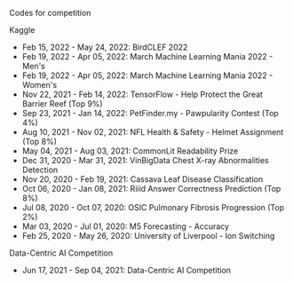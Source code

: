 Codes for competition

Kaggle
 * Feb 15, 2022 - May 24, 2022: BirdCLEF 2022
 * Feb 19, 2022 - Apr 05, 2022: March Machine Learning Mania 2022 - Men's
 * Feb 19, 2022 - Apr 05, 2022: March Machine Learning Mania 2022 - Women's
 * Nov 22, 2021 - Feb 14, 2022: TensorFlow - Help Protect the Great Barrier Reef (Top 9%)
 * Sep 23, 2021 - Jan 14, 2022: PetFinder.my - Pawpularity Contest (Top 4%)
 * Aug 10, 2021 - Nov 02, 2021: NFL Health & Safety - Helmet Assignment (Top 8%)
 * May 04, 2021 - Aug 03, 2021: CommonLit Readability Prize
 * Dec 31, 2020 - Mar 31, 2021: VinBigData Chest X-ray Abnormalities Detection
 * Nov 20, 2020 - Feb 19, 2021: Cassava Leaf Disease Classification
 * Oct 06, 2020 - Jan 08, 2021: Riiid Answer Correctness Prediction (Top 8%)
 * Jul 08, 2020 - Oct 07, 2020: OSIC Pulmonary Fibrosis Progression (Top 2%)
 * Mar 03, 2020 - Jul 01, 2020: M5 Forecasting - Accuracy
 * Feb 25, 2020 - May 26, 2020: University of Liverpool - Ion Switching
 
Data-Centric AI Competition
 * Jun 17, 2021 - Sep 04, 2021: Data-Centric AI Competition
